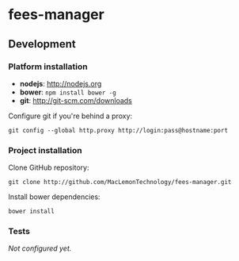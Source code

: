 fees-manager
============

## Development

### Platform installation

- **nodejs**: http://nodejs.org
- **bower**: ```npm install bower -g```
- **git**: http://git-scm.com/downloads

Configure git if you're behind a proxy:
```
git config --global http.proxy http://login:pass@hostname:port
```

### Project installation

Clone GitHub repository:

```
git clone http://github.com/MacLemonTechnology/fees-manager.git
```

Install bower dependencies:

```
bower install
```

### Tests

*Not configured yet.*
